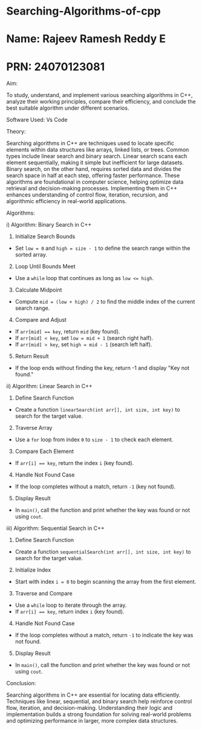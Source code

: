 # Searching-Algorithms-of-cpp
# Name: Rajeev Ramesh Reddy E
# PRN: 24070123081

Aim:

To study, understand, and implement various searching algorithms in C++, analyze their working principles, compare their efficiency, and conclude the best suitable algorithm under different scenarios.

Software Used: Vs Code

Theory:

Searching algorithms in C++ are techniques used to locate specific elements within data structures like arrays, linked lists, or trees. Common types include linear search and binary search. Linear search scans each element sequentially, making it simple but inefficient for large datasets. Binary search, on the other hand, requires sorted data and divides the search space in half at each step, offering faster performance. These algorithms are foundational in computer science, helping optimize data retrieval and decision-making processes. Implementing them in C++ enhances understanding of control flow, iteration, recursion, and algorithmic efficiency in real-world applications.


Algorithms:

i) Algorithm: Binary Search in C++

 1. Initialize Search Bounds
- Set `low = 0` and `high = size - 1` to define the search range within the sorted array.

 2. Loop Until Bounds Meet
- Use a `while` loop that continues as long as `low <= high`.

 3. Calculate Midpoint
- Compute `mid = (low + high) / 2` to find the middle index of the current search range.

 4. Compare and Adjust
- If `arr[mid] == key`, return `mid` (key found).
- If `arr[mid] < key`, set `low = mid + 1` (search right half).
- If `arr[mid] > key`, set `high = mid - 1` (search left half).

 5. Return Result
- If the loop ends without finding the key, return -1 and display "Key not found."

ii) Algorithm: Linear Search in C++

 1. Define Search Function
- Create a function `linearSearch(int arr[], int size, int key)` to search for the target value.

 2. Traverse Array
- Use a `for` loop from index `0` to `size - 1` to check each element.

 3. Compare Each Element
- If `arr[i] == key`, return the index `i` (key found).

 4. Handle Not Found Case
- If the loop completes without a match, return `-1` (key not found).

 5. Display Result
- In `main()`, call the function and print whether the key was found or not using `cout`.

iii) Algorithm: Sequential Search in C++

 1. Define Search Function
- Create a function `sequentialSearch(int arr[], int size, int key)` to search for the target value.

 2. Initialize Index
- Start with index `i = 0` to begin scanning the array from the first element.

 3. Traverse and Compare
- Use a `while` loop to iterate through the array.
- If `arr[i] == key`, return index `i` (key found).

 4. Handle Not Found Case
- If the loop completes without a match, return `-1` to indicate the key was not found.

 5. Display Result
- In `main()`, call the function and print whether the key was found or not using `cout`.


Conclusion:

Searching algorithms in C++ are essential for locating data efficiently. Techniques like linear, sequential, and binary search help reinforce control flow, iteration, and decision-making. Understanding their logic and implementation builds a strong foundation for solving real-world problems and optimizing performance in larger, more complex data structures.

